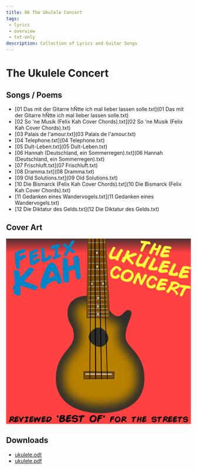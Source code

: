 ```yaml
---
title: 06 The Ukulele Concert
tags: 
 - lyrics
 - overview
 - txt-only
description: Collection of Lyrics and Guitar Songs
---
```


# The Ukulele Concert

## Songs / Poems

* [01 Das mit der Gitarre hÑtte ich mal lieber lassen solle.txt](01 Das mit der Gitarre hÑtte ich mal lieber lassen solle.txt)
* [02 So 'ne Musik (Felix Kah Cover Chords).txt](02 So 'ne Musik (Felix Kah Cover Chords).txt)
* [03 Palais de l'amour.txt](03 Palais de l'amour.txt)
* [04 Telephone.txt](04 Telephone.txt)
* [05 Dult-Leben.txt](05 Dult-Leben.txt)
* [06 Hannah (Deutschland, ein Sommerregen).txt](06 Hannah (Deutschland, ein Sommerregen).txt)
* [07 Frischluft.txt](07 Frischluft.txt)
* [08 Dramma.txt](08 Dramma.txt)
* [09 Old Solutions.txt](09 Old Solutions.txt)
* [10 Die Bismarck (Felix Kah Cover Chords).txt](10 Die Bismarck (Felix Kah Cover Chords).txt)
* [11 Gedanken eines Wandervogels.txt](11 Gedanken eines Wandervogels.txt)
* [12 Die Diktatur des Gelds.txt](12 Die Diktatur des Gelds.txt)

## Cover Art

![Cover](cover.png)

## Downloads

* [ukulele.odt](ukulele.odt)
* [ukulele.pdf](ukulele.pdf)